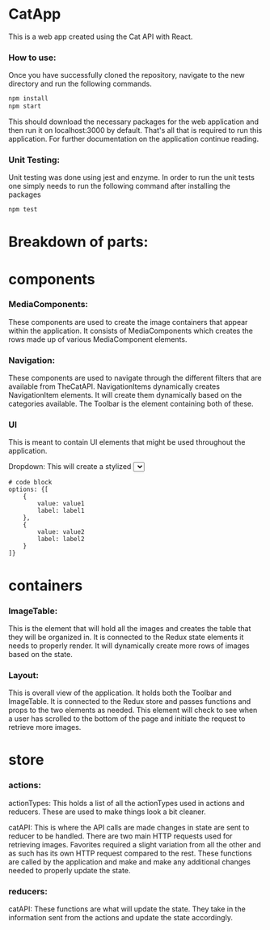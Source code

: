 # CatApp
This is a web app created using the Cat API with React.

### How to use:

Once you have successfully cloned the repository, navigate to the new directory and run the following commands.

```sh
npm install
npm start
```
This should download the necessary packages for the web application and then run it on localhost:3000 by default. That's all that is required to run this application. For further documentation on the application continue reading.

### Unit Testing:
Unit testing was done using jest and enzyme. In order to run the unit tests one simply needs to run the following command after installing the packages
```sh
npm test
```

# Breakdown of parts:


# components
### MediaComponents:
These components are used to create the image containers that appear within the application. It consists of MediaComponents which creates the rows made up of various MediaComponent elements.

### Navigation:
These components are used to navigate through the different filters that are available from TheCatAPI. NavigationItems dynamically creates NavigationItem elements. It will create them dynamically based on the categories available. The Toolbar is the element containing both of these.

### UI
This is meant to contain UI elements that might be used throughout the application.

Dropdown: This will create a stylized <select> element. It expects to receive and array of objects consisting of value and label. Value is the value the user wishes to apply to the dropdown option and label being the label to show for that option.
```
# code block
options: {[
    {
        value: value1 
        label: label1
    },
    {
        value: value2 
        label: label2
    }
]}
```

# containers
### ImageTable:
This is the element that will hold all the images and creates the table that they will be organized in. It is connected to the Redux state elements it needs to properly render. It will dynamically create more rows of images based on the state.

### Layout:
This is overall view of the application. It holds both the Toolbar and ImageTable. It is connected to the Redux store and passes functions and props to the two elements as needed. This element will check to see when a user has scrolled to the bottom of the page and initiate the request to retrieve more images.


# store
### actions:
actionTypes: This holds a list of all the actionTypes used in actions and reducers. These are used to make things look a bit cleaner.

catAPI: This is where the API calls are made changes in state are sent to reducer to be handled. There are two main HTTP requests used for retrieving images. Favorites required a slight variation from all the other and as such has its own HTTP request compared to the rest. These functions are called by the application and make and make any additional changes needed to properly update the state.

### reducers:
catAPI: These functions are what will update the state. They take in the information sent from the actions and update the state accordingly.